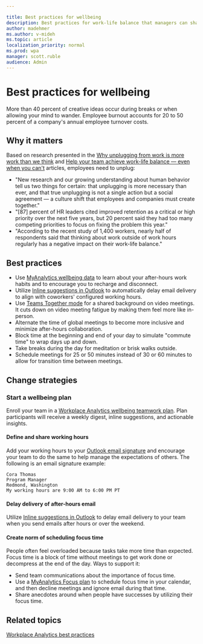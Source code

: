 ```yaml
---

title: Best practices for wellbeing
description: Best practices for work-life balance that managers can share with their teams
author: madehmer
ms.author: v-mideh
ms.topic: article
localization_priority: normal 
ms.prod: wpa
manager: scott.ruble
audience: Admin
---
```


# Best practices for wellbeing

 More than 40 percent of creative ideas occur during breaks or when allowing your mind to wander. Employee burnout accounts for 20 to 50 percent of a company's annual employee turnover costs.

## Why it matters

Based on research presented in the [Why unplugging from work is more work than we think](https://insights.office.com/productivity/unplugging/) and [Help your team achieve work-life balance — even when you can't](https://insights.office.com/employee-experience/help-your-team-achieve-work-life-balance-even-when-you-cant/) articles, employees need to unplug:

* "New research and our growing understanding about human behavior tell us two things for certain: that unplugging is more necessary than ever, and that true unplugging is not a single action but a social agreement — a culture shift that employees and companies must create together."
* "[87] percent of HR leaders cited improved retention as a critical or high priority over the next five years, but 20 percent said they had too many competing priorities to focus on fixing the problem this year."
* "According to the recent study of 1,400 workers, nearly half of respondents said that thinking about work outside of work hours regularly has a negative impact on their work-life balance."

## Best practices

* Use [MyAnalytics wellbeing data](../myanalytics/use/wellbeing.md) to learn about your after-hours work habits and to encourage you to recharge and disconnect.
* Utilize [Inline suggestions in Outlook](../MyAnalytics/Use/mya-notifications.md#delay-delivery) to automatically delay email delivery to align with coworkers' configured working hours.
* Use [Teams Together mode](https://www.microsoft.com/microsoft-365/blog/2020/07/08/reimagining-virtual-collaboration-future-work-learning/) for a shared background on video meetings. It cuts down on video meeting fatigue by making them feel more like in-person.
* Alternate the time of global meetings to become more inclusive and minimize after-hours collaboration.
* Block time at the beginning and end of your day to simulate "commute time" to wrap days up and down.
* Take breaks during the day for meditation or brisk walks outside.
* Schedule meetings for 25 or 50 minutes instead of 30 or 60 minutes to allow for transition time between meetings.

## Change strategies

### Start a wellbeing plan

Enroll your team in a [Workplace Analytics wellbeing teamwork plan](../tutorials/teamwork-solution.md). Plan participants will receive a weekly digest, inline suggestions, and actionable insights.

#### Define and share working hours

Add your working hours to your [Outlook email signature](https://support.microsoft.com/office/create-an-email-signature-from-a-template-5b02c5ed-1e85-4d2a-a098-9628fe3231d8) and encourage your team to do the same to help manage the expectations of others. The following is an email signature example:

```
Cora Thomas
Program Manager
Redmond, Washington
My working hours are 9:00 AM to 6:00 PM PT
```

#### Delay delivery of after-hours email

Utilize [Inline suggestions in Outlook](../MyAnalytics/Use/mya-notifications.md#delay-delivery) to delay email delivery to your team when you send emails after hours or over the weekend.

#### Create norm of scheduling focus time

People often feel overloaded because tasks take more time than expected. Focus time is a block of time without meetings to get work done or decompress at the end of the day. Ways to support it:

* Send team communications about the importance of focus time.
* Use a [MyAnalytics Focus plan](../myanalytics/use/focus-plan.md) to schedule focus time in your calendar, and then decline meetings and ignore email during that time.
* Share anecdotes around when people have successes by utilizing their focus time.

## Related topics

[Workplace Analytics best practices](gm-best-practices.md)